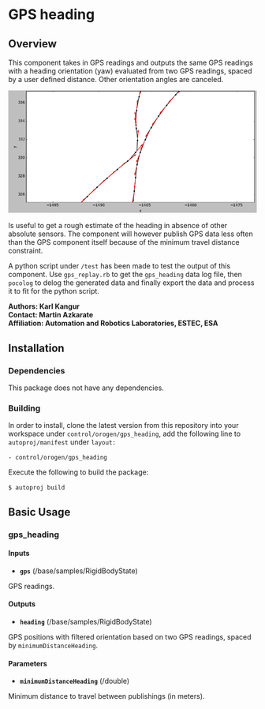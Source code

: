# GPS heading

## Overview

This component takes in GPS readings and outputs the same GPS readings with a heading orientation (yaw) evaluated from two GPS readings, spaced by a user defined distance. Other orientation angles are canceled.

![GPS heading evaluating heading from current and previous GPS readings](gps_heading.png "GPS heading")

Is useful to get a rough estimate of the heading in absence of other absolute sensors. The component will however publish GPS data less often than the GPS component itself because of the minimum travel distance constraint.

A python script under `/test` has been made to test the output of this component. Use `gps_replay.rb` to get the `gps_heading` data log file, then `pocolog` to delog the generated data and finally export the data and process it to fit for the python script.

**Authors: Karl Kangur  
Contact: Martin Azkarate  
Affiliation: Automation and Robotics Laboratories, ESTEC, ESA**

## Installation

### Dependencies

This package does not have any dependencies.

### Building

In order to install, clone the latest version from this repository into your workspace under `control/orogen/gps_heading`, add the following line to `autoproj/manifest` under `layout:`

    - control/orogen/gps_heading

Execute the following to build the package:

    $ autoproj build


## Basic Usage

### gps_heading

#### Inputs

* **`gps`** (/base/samples/RigidBodyState)

GPS readings.

#### Outputs

* **`heading`** (/base/samples/RigidBodyState)

GPS positions with filtered orientation based on two GPS readings, spaced by `minimumDistanceHeading`.

#### Parameters

* **`minimumDistanceHeading`** (/double)

Minimum distance to travel between publishings (in meters).

